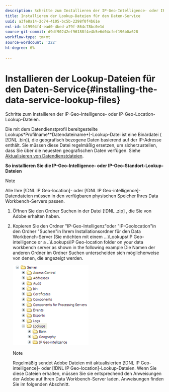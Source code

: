 ```yaml
---
description: Schritte zum Installieren der IP-Geo-Intelligence- oder IP-Geo-Location-Lookup-Dateien.
title: Installieren der Lookup-Dateien für den Daten-Service
uuid: a3fe8a14-2c74-4105-bc5b-2298f0f4b61e
exl-id: b19904f4-ead0-4bed-a79f-864c78bc0e1d
source-git-commit: d9df90242ef96188f4e4b5e6d04cfef196b0a628
workflow-type: tm+mt
source-wordcount: '222'
ht-degree: 6%

---
```


# Installieren der Lookup-Dateien für den Daten-Service{#installing-the-data-service-lookup-files}

Schritte zum Installieren der IP-Geo-Intelligence- oder IP-Geo-Location-Lookup-Dateien.

Die mit dem Datendienstprofil bereitgestellte Lookups\*Profilname*\*Datendateiname*)-Lookup-Datei ist eine Binärdatei ( [!DNL .bin]), die geografisch bezogene Daten basierend auf der IP-Adresse enthält. Sie müssen diese Datei regelmäßig ersetzen, um sicherzustellen, dass Sie über die neuesten geografischen Daten verfügen. Siehe [Aktualisieren von Datendienstdateien](../../../../home/c-geo-oview/c-wk-data-svcs/c-updt-data-svc-files.md#concept-2b3d11e4cb814fc09add5de58a87045c).

**So installieren Sie die IP-Geo-Intelligence- oder IP-Geo-Standort-Lookup-Dateien**

>[!NOTE]
>
>Alle Ihre [!DNL IP Geo-location]- oder [!DNL IP Geo-intelligence]-Datendateien müssen in den verfügbaren physischen Speicher Ihres Data Workbench-Servers passen.

1. Öffnen Sie den Ordner Suchen in der Datei [!DNL .zip] , die Sie von Adobe erhalten haben.
1. Kopieren Sie den Ordner &quot;IP-Geo-Intelligenz&quot;oder &quot;IP-Geolocation&quot;in den Ordner &quot;Suchen&quot;in Ihrem Installationsordner für den Data Workbench-Server (Sie möchten mit einem ...\Lookups\IP Geo-intelligence or a ..\Lookups\IP Geo-location folder on your data workbench server as shown in the following example Die Namen der anderen Ordner im Ordner Suchen unterscheiden sich möglicherweise von denen, die angezeigt werden.

   ![Schritt-Info](assets/Geo_installLookups_dirIP.png)

   >[!NOTE]
   >
   >Regelmäßig sendet Adobe Dateien mit aktualisierten [!DNL IP Geo-intelligence]- oder [!DNL IP Geo-location]-Lookup-Dateien. Wenn Sie diese Dateien erhalten, müssen Sie sie entsprechend den Anweisungen der Adobe auf Ihren Data Workbench-Server laden. Anweisungen finden Sie im folgenden Abschnitt.
